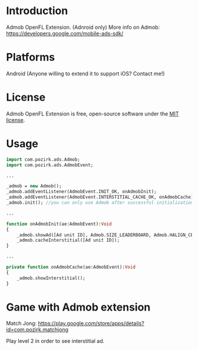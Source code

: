 Introduction
============

Admob OpenFL Extension. (Adnroid only)
More info on Admob: https://developers.google.com/mobile-ads-sdk/


Platforms
=========
Android (Anyone willing to extend it to support iOS? Contact me!)


License
=======

Admob OpenFL Extension is free, open-source software under the [MIT license](LICENSE.md).


Usage
=======
```haxe
import com.pozirk.ads.Admob;
import com.pozirk.ads.AdmobEvent;

...

_admob = new Admob();
_admob.addEventListener(AdmobEvent.INIT_OK, onAdmobInit);
_admob.addEventListener(AdmobEvent.INTERSTITIAL_CACHE_OK, onAdmobCache);
_admob.init(); //you can only use Admob after successful initialization

...

function onAdmobInit(ae:AdmobEvent):Void
{
	_admob.showAd([Ad unit ID], Admob.SIZE_LEADERBOARD, Admob.HALIGN_CENTER, Admob.VALIGN_TOP);
	_admob.cacheInterstitial([Ad unit ID]);
}

...

private function onAdmobCache(ae:AdmobEvent):Void
{
	_admob.showInterstitial();
}
```


Game with Admob extension
=======

Match Jong: https://play.google.com/store/apps/details?id=com.pozirk.matchjong

Play level 2 in order to see interstitial ad.
